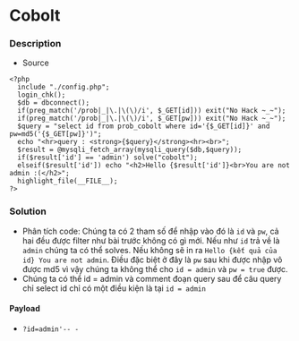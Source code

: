 Cobolt
===
### Description
- Source
```
<?php
  include "./config.php"; 
  login_chk();
  $db = dbconnect();
  if(preg_match('/prob|_|\.|\(\)/i', $_GET[id])) exit("No Hack ~_~"); 
  if(preg_match('/prob|_|\.|\(\)/i', $_GET[pw])) exit("No Hack ~_~"); 
  $query = "select id from prob_cobolt where id='{$_GET[id]}' and pw=md5('{$_GET[pw]}')"; 
  echo "<hr>query : <strong>{$query}</strong><hr><br>"; 
  $result = @mysqli_fetch_array(mysqli_query($db,$query)); 
  if($result['id'] == 'admin') solve("cobolt");
  elseif($result['id']) echo "<h2>Hello {$result['id']}<br>You are not admin :(</h2>"; 
  highlight_file(__FILE__); 
?>
```

### Solution
- Phân tích code: Chúng ta có 2 tham số để nhập vào đó là `id` và `pw`, cả hai đều được filter như bài trước không có gì mới. Nếu như `id` trả về là `admin` chúng ta có thể solves. Nếu không sẽ in ra `Hello {kết quả của id} You are not admin`. Điều đặc biệt ở đây là `pw` sau khi được nhập vô được md5 vì vậy chúng ta không thể cho `id = admin` và `pw = true` được.
- Chúng ta có thể id = admin và comment đoạn query sau để câu query chỉ select id chỉ có một điều kiện là tại `id = admin`

#### Payload
- `?id=admin'-- -`